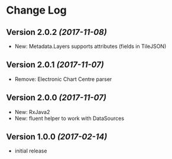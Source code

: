 Change Log
==========

Version 2.0.2 *(2017-11-08)*
----------------------------
* New: Metadata.Layers supports attributes (fields in TileJSON)  

Version 2.0.1 *(2017-11-07)*
----------------------------
* Remove: Electronic Chart Centre parser 

Version 2.0.0 *(2017-11-07)*
----------------------------
* New: RxJava2
* New: fluent helper to work with DataSources

Version 1.0.0 *(2017-02-14)*
----------------------------
* initial release


